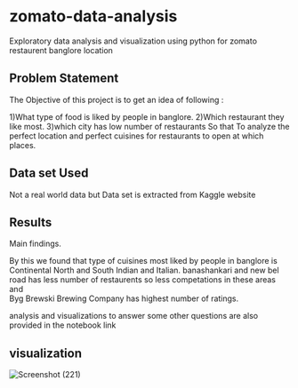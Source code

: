 # zomato-data-analysis
Exploratory data analysis and visualization using python for zomato restaurent banglore location

<h2>Problem Statement</h2>
 The Objective of this project is to get an idea of following :

1)What type of food is liked by people in banglore.
2)Which restaurant they like most.
3)which city has low number of restaurants
So that  To analyze the perfect location and perfect cuisines for restaurants to open at which places.


<h2>Data set Used</h2>
Not a real world data but Data set is extracted from Kaggle website 

<h2>Results</h2>
Main findings.

By this we found that type of cuisines most liked by people in banglore is Continental North and South Indian and Italian.
banashankari and new bel road has less number of restaurents so less competations in these areas and  
Byg Brewski Brewing Company has highest number of ratings.

analysis and visualizations to answer some other questions are also provided in the notebook link







<h2>visualization</h2>







![Screenshot (221)](https://github.com/Sushrk21/zomato-data-analysis/assets/91313477/598e17f5-3b34-4c85-b417-b599a75a31e7)











